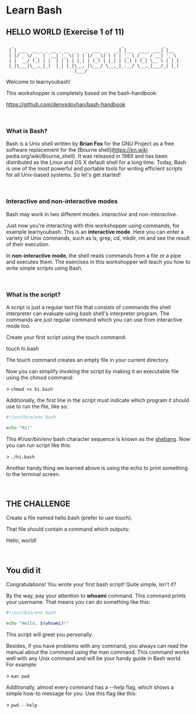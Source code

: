 # Learn Bash

## HELLO WORLD (Exercise 1 of 11)

      _                                         _               _
     | | ___  __ _ _ __ _ __  _   _  ___  _   _| |__   __ _ ___| |__
     | |/ _ \/ _` | '__| '_ \| | | |/ _ \| | | | '_ \ / _` / __| '_ \
     | |  __/ (_| | |  | | | | |_| | (_) | |_| | |_) | (_| \__ \ | | |
     |_|\___|\__,_|_|  |_| |_|\__, |\___/ \__,_|_.__/ \__,_|___/_| |_|
                              |___/

Welcome to learnyoubash!

This workshopper is completely based on the bash-handbook:

<https://github.com/denysdovhan/bash-handbook>

</br >

### What is Bash?

Bash is a Unix shell written by **Brian Fox** for the GNU Project as a free
software replacement for the [Bourne shell](https://en.wiki
pedia.org/wiki/Bourne_shell). It was released in 1989 and has been
distributed as the Linux and OS X default shell for a long time. Today,
Bash is one of the most powerful and portable tools for writing efficient
scripts for all Unix-based systems. So let's get started!

</br >

### Interactive and non-interactive modes

Bash may work in two different modes: *interactive* and *non-interactive*.

Just now you're interacting with this workshopper using commands, for
example learnyoubash. This is an **interactive mode**. Here you can enter a
variety of Unix commands, such as ls, grep, cd, mkdir, rm and see the
result of their execution.

In **non-interactive mode**, the shell reads commands from a file or a pipe
and executes them. The exercises in this workshopper will teach you how to
write simple scripts using Bash.

</br >

### What is the script?

A script is just a regular text file that consists of commands the shell
interpreter can evaluate using bash shell's interpreter program. The
commands are just regular command which you can use from interactive mode
too.

Create your first script using the touch command:

   touch hi.bash

The touch command creates an empty file in your current directory.

Now you can simplify invoking the script by making it an executable file
using the chmod command:

*>* `chmod +x hi.bash`

Additionally, the first line in the script must indicate which program it
should use to run the file, like so:

```bash
#!/usr/bin/env bash

echo "Hi!"
```

This #!/usr/bin/env bash character sequence is known as the
[shebang](http://en.wikipedia.org/wiki/Shebang_%28Unix%29). Now you can
run script like this:

*>* `./hi.bash`

Another handy thing we learned above is using the echo to print something
to the terminal screen.

</br>

## THE CHALLENGE

Create a file named hello.bash (prefer to use touch).

That file should contain a command which outputs:

   Hello, world!

</br>

## You did it

Congratulations! You wrote your first bash script! Quite simple, isn't it?

By the way, pay your attention to **whoami** command. This command prints your
username. That means you can do something like this:

```bash
#!/usr/bin/env bash

echo "Hello, $(whoami)!"
```

This script will greet you personally.

Besides, if you have problems with any command, you always can read the
manual about the command using the man command. This command works well
with any Unix command and will be your handy guide in Bash world. For
example:

*>* `man pwd`

Additionally, almost every command has a --help flag, which shows a simple
how-to message for you. Use this flag like this:

*>* `pwd --help`
